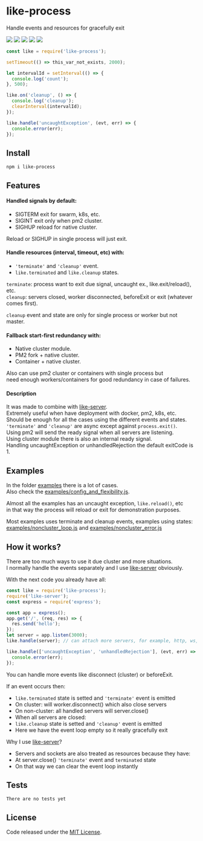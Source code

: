 # like-process

Handle events and resources for gracefully exit

![](https://img.shields.io/npm/v/like-process.svg) [![](https://img.shields.io/maintenance/yes/2019.svg?style=flat-square)](https://github.com/LuKks/like-process) ![](https://img.shields.io/github/size/lukks/like-process/index.js.svg) ![](https://img.shields.io/npm/dt/like-process.svg) ![](https://img.shields.io/github/license/LuKks/like-process.svg)

```javascript
const like = require('like-process');

setTimeout(() => this_var_not_exists, 2000);

let intervalId = setInterval(() => {
  console.log('count');
}, 500);

like.on('cleanup', () => {
  console.log('cleanup');
  clearInterval(intervalId);
});

like.handle('uncaughtException', (evt, err) => {
  console.error(err);
});
```

## Install
```
npm i like-process
```

## Features
#### Handled signals by default:
- SIGTERM exit for swarm, k8s, etc.
- SIGINT exit only when pm2 cluster.
- SIGHUP reload for native cluster.

Reload or SIGHUP in single process will just exit.

#### Handle resources (interval, timeout, etc) with:
- `'terminate'` and `'cleanup'` event.
- `like.terminated` and `like.cleanup` states.

`terminate`: process want to exit due signal, uncaught ex., like.exit/reload(), etc.\
`cleanup`: servers closed, worker disconnected, beforeExit or exit (whatever comes first).

`cleanup` event and state are only for single process or worker but not master.

#### Fallback start-first redundancy with:
- Native cluster module.
- PM2 fork + native cluster.
- Container + native cluster.

Also can use pm2 cluster or containers with single process but\
need enough workers/containers for good redundancy in case of failures.

#### Description
It was made to combine with [like-server](https://github.com/LuKks/like-server).\
Extremely useful when have deployment with docker, pm2, k8s, etc.\
Should be enough for all the cases using the different events and states.\
`'terminate'` and `'cleanup'` are async except against `process.exit()`.\
Using pm2 will send the ready signal when all servers are listening.\
Using cluster module there is also an internal ready signal.\
Handling uncaughtException or unhandledRejection the default exitCode is 1.

## Examples
In the folder [examples](https://github.com/LuKks/like-process/blob/master/examples) there is a lot of cases.\
Also check the [examples/config_and_flexibility.js](https://github.com/LuKks/like-process/blob/master/examples/config_and_flexibility.js).

Almost all the examples has an uncaught exception, `like.reload()`, etc\
in that way the process will reload or exit for demonstration purposes.

Most examples uses terminate and cleanup events, examples using states:\
[examples/noncluster_loop.js](https://github.com/LuKks/like-process/blob/master/examples/noncluster_loop.js) and [examples/noncluster_error.js](https://github.com/LuKks/like-process/blob/master/examples/noncluster_error.js)

## How it works?
There are too much ways to use it due cluster and more situations.\
I normally handle the events separately and I use [like-server](https://github.com/LuKks/like-server) obviously.

With the next code you already have all:
```javascript
const like = require('like-process');
require('like-server');
const express = require('express');

const app = express();
app.get('/', (req, res) => {
  res.send('hello');
});
let server = app.listen(3000);
like.handle(server); // can attach more servers, for example, http, ws, etc

like.handle(['uncaughtException', 'unhandledRejection'], (evt, err) => {
  console.error(err);
});
```
You can handle more events like disconnect (cluster) or beforeExit.

If an event occurs then:
- `like.terminated` state is setted and `'terminate'` event is emitted
- On cluster: will worker.disconnect() which also close servers
- On non-cluster: all handled servers will server.close()
- When all servers are closed:
- `like.cleanup` state is setted and `'cleanup'` event is emitted
- Here we have the event loop empty so it really gracefully exit

Why I use [like-server](https://github.com/LuKks/like-server)?
- Servers and sockets are also treated as resources because they have:
- At server.close() `'terminate'` event and `terminated` state
- On that way we can clear the event loop instantly

## Tests
```
There are no tests yet
```

## License
Code released under the [MIT License](https://github.com/LuKks/like-process/blob/master/LICENSE).
